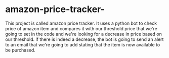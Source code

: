 # amazon-price-tracker-
This project is called amazon price tracker. It uses a python bot to check price of amazon item and compares it with our threshold price that we're going to set in the code and we're looking for a decrease in price based on our threshold. if there is indeed a decrease, the bot is going to send an alert to an email that we're going to add stating that the item is now available to be purchased.
